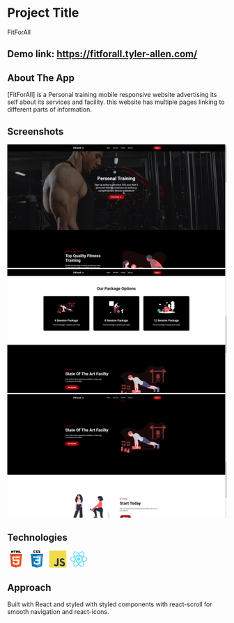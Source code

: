 # Project Title

FitForAll

## Demo link: https://fitforall.tyler-allen.com/

<!-- Access my site at [google.com](https://google.com) -->

## About The App

[FitForAll] is a Personal training mobile responsive website advertising its self about its services and facility. this website has multiple pages linking to different parts of information.

## Screenshots

![](screenshots/pt1.png)
![](screenshots/pt2.png)
![](screenshots/pt3.png)




## Technologies

  <img src="https://github.com/devicons/devicon/blob/master/icons/html5/html5-original-wordmark.svg" title="html5" alt="html5" width="40" height="40"/>&nbsp;
  <img src="https://github.com/devicons/devicon/blob/master/icons/css3/css3-original-wordmark.svg" title="css3" alt="css3" width="40" height="40"/>&nbsp;
  <img src="https://github.com/devicons/devicon/blob/master/icons/javascript/javascript-original.svg" title="javascript" alt="javascript" width="40" height="40"/>&nbsp;
  <img src="https://github.com/devicons/devicon/blob/master/icons/react/react-original.svg" title="React" alt="React" width="40" height="40"/>&nbsp;

  

## Approach

Built with React and styled with styled components with react-scroll for smooth navigation and react-icons. 
